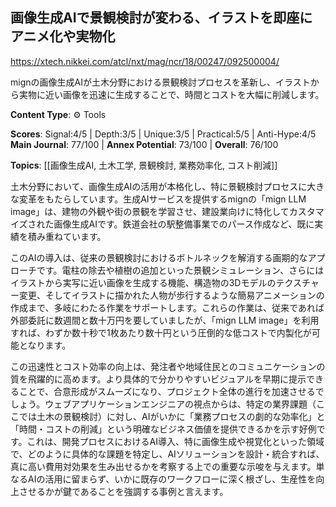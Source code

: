 ## 画像生成AIで景観検討が変わる、イラストを即座にアニメ化や実物化

https://xtech.nikkei.com/atcl/nxt/mag/ncr/18/00247/092500004/

mignの画像生成AIが土木分野における景観検討プロセスを革新し、イラストから実物に近い画像を迅速に生成することで、時間とコストを大幅に削減します。

**Content Type**: ⚙️ Tools

**Scores**: Signal:4/5 | Depth:3/5 | Unique:3/5 | Practical:5/5 | Anti-Hype:4/5
**Main Journal**: 77/100 | **Annex Potential**: 73/100 | **Overall**: 76/100

**Topics**: [[画像生成AI, 土木工学, 景観検討, 業務効率化, コスト削減]]

土木分野において、画像生成AIの活用が本格化し、特に景観検討プロセスに大きな変革をもたらしています。生成AIサービスを提供するmignの「mign LLM image」は、建物の外観や街の景観を学習させ、建設業向けに特化してカスタマイズされた画像生成AIです。鉄道会社の駅整備事業でのパース作成など、既に実績を積み重ねています。

このAIの導入は、従来の景観検討におけるボトルネックを解消する画期的なアプローチです。電柱の除去や植樹の追加といった景観シミュレーション、さらにはイラストから実写に近い画像を生成する機能、構造物の3Dモデルのテクスチャー変更、そしてイラストに描かれた人物が歩行するような簡易アニメーションの作成まで、多岐にわたる作業をサポートします。これらの作業は、従来であれば外部委託に数週間と数十万円を要していましたが、「mign LLM image」を利用すれば、わずか数十秒で1枚あたり数十円という圧倒的な低コストで内製化が可能となります。

この迅速性とコスト効率の向上は、発注者や地域住民とのコミュニケーションの質を飛躍的に高めます。より具体的で分かりやすいビジュアルを早期に提示できることで、合意形成がスムーズになり、プロジェクト全体の進行を加速させるでしょう。ウェブアプリケーションエンジニアの視点からは、特定の業界課題（ここでは土木の景観検討）に対し、AIがいかに「業務プロセスの劇的な効率化」と「時間・コストの削減」という明確なビジネス価値を提供できるかを示す好例です。これは、開発プロセスにおけるAI導入、特に画像生成や視覚化といった領域で、どのように具体的な課題を特定し、AIソリューションを設計・統合すれば、真に高い費用対効果を生み出せるかを考察する上での重要な示唆を与えます。単なるAIの活用に留まらず、いかに既存のワークフローに深く根ざし、生産性を向上させるかが鍵であることを強調する事例と言えます。